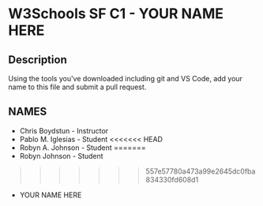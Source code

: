 # W3Schools SF C1 - YOUR NAME HERE

## Description

Using the tools you've downloaded including git and VS Code, add your name to this file and submit a pull request.

## NAMES

- Chris Boydstun - Instructor
- Pablo M. Iglesias - Student
<<<<<<< HEAD
- Robyn A. Johnson - Student
=======
- Robyn Johnson - Student
>>>>>>> 557e57780a473a99e2645dc0fba834330fd608d1
- YOUR NAME HERE
